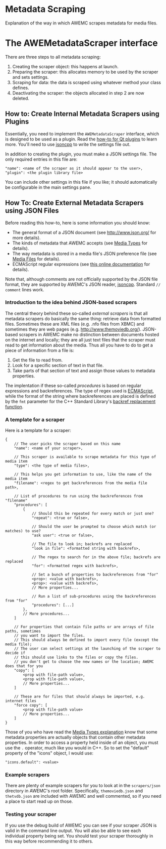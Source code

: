 Metadata Scraping
==============

Explanation of the way in which AWEMC scrapes metadata for media files.

# The AWEMetadataScraper interface

There are three steps to all metadata scraping:

1. Creating the scraper object: this happens at launch.
2. Preparing the scraper: this allocates memory to be used by the scraper and sets settings.
3. Scraping for data: the data is scraped using whatever method your class defines.
4. Deactivating the scraper: the objects allocated in step 2 are now deleted.

## How to: Create Internal Metadata Scrapers using Plugins

Essentially, you need to implement the `AWEMetadataScraper` interface, which is designed to be used as a plugin. Read the [how-to for Qt plugins](http://qt-project.org/doc/qt-4.8/plugins-howto.html) to learn more. You'll need to use [jsoncpp](http://jsoncpp.sourceforge.net) to write the settings file out.

In addition to creating the plugin, you must make a JSON settings file. The only required entries in this file are:

```
"name": <name of the scraper as it should appear to the user>,
"plugin": <the plugin library file>
```

You can include other settings in this file if you like; it should automatically be configurable in the main settings pane.

## How To: Create External Metadata Scrapers using JSON Files

Before reading this how-to, here is some information you should know:

 + The general format of a JSON document (see <http://www.json.org/> for more details).
 + The kinds of metadata that AWEMC accepts (see [Media Types](../type/README.md) for details).
 + The way metadata is stored in a media file's JSON preference file (see [Media Files](../items/files/README.md) for details).
 + ECMAScript regular expressions (see [this online documentation](http://www.cplusplus.com/reference/regex/ECMAScript/) for details).

Note that, although comments are not officially supported by the JSON file format, they are supported by AWEMC's JSON reader,
[jsoncpp](http://jsoncpp.sourceforge.net). Standard `// comment` lines work.

### Introduction to the idea behind JSON-based scrapers

The central theory behind these so-called *external scrapers* is that all metadata scrapers do
basically the same thing: retrieve data from formatted files. Sometimes these are XML files
(e.g. .nfo files from XBMC) and sometimes they are web pages (e.g. <http://www.themoviedb.org/>).
JSON-based scrapers in AWEMC make no distinction between documents hosted on the internet and locally;
they are all just text files that the scraper must read to get information about the media. Thus all you
have to do to get a piece of information from a file is:

1. Get the file to read from.
2. Look for a specific section of text in that file.
3. Take parts of that section of text and assign those values to metadata properties.

The implentation if these so-called *procedures* is based on regular expressions and backreferences.
The type of regex used is [ECMAScript](http://www.cplusplus.com/reference/regex/ECMAScript/), while
the format of the string where backreferences are placed is defined by the `fmt` parameter for
the C++ Standard Library's [backref replacement function](http://www.cplusplus.com/reference/regex/match_replace/).

### A template for a scraper

Here is a template for a scraper:

```
{
	// The user picks the scraper based on this name
	"name": <name of your scraper>,

	// This scraper is available to scrape metadata for this type of media item
	"type": <the type of media files>,

	// This helps you get information to use, like the name of the media item
	"filename": <regex to get backreferences from the media file path>,

	// List of procedures to run using the backreferences from "filename"
	"procedures": [
		{
			// Should this be repeated for every match or just one?
			"repeat": <true or false>,

			// Should the user be prompted to choose which match (or matches) to use?
			"ask user": <true or false>,

			// The file to look in; backrefs are replaced
			"look in file": <formatted string with backrefs>,

			// The regex to search for in the above file; backrefs are replaced
			"for": <formatted regex with backrefs>,

			// Set a bunch of properties to backreferences from "for"
			<prop>: <value with backrefs>,
			<prop>: <value with backrefs>,
			// More properties...

			// Run a list of sub-procedures using the backreferences from "for"
			"procedures": [...]
		},
		// More procedures...
	]

	// For properties that contain file paths or are arrays of file paths, sometimes 
	// you want to import the files.
	// This should always be defined to import every file (except the media file);
	// The user can select settings at the launching of the scraper to decide if
	// this should use links to the files or copy the files.
	// you don't get to choose the new names or the location; AWEMC does that for you
	"copy": [
		<prop with file-path value>,
		<prop with file-path value>,
		// More properties...	
	]

	// These are for files that should always be imported, e.g. internet files
	"force copy": [
		<prop with file-path value>
		// More properties...
	]
}
```

Those of you who have read the [Media Types explanation](../type/README.md) know that
some metadata properties are actually objects that contain other metadata properties.
In order to access a property held inside of an object, you must use the `.` operator,
much like you would in C++. So to set the "default" property of the "icons" object, 
I would use:

```
"icons.default": <value>
```

### Example scrapers

There are plenty of example scrapers for you to look at in the `scrapers/json` directory
in AWEMC's root folder. Specifically, `themoviedb.json` and `thetvdb.json` are included
with AWEMC and well commented, so if you need a place to start read up on those.

### Testing your scraper

If you use the debug build of AWEMC you can see if your scraper JSON is valid in the command
line output. You will also be able to see each individual property being set. You should test
your scraper thoroughly in this way before recommending it to others.

